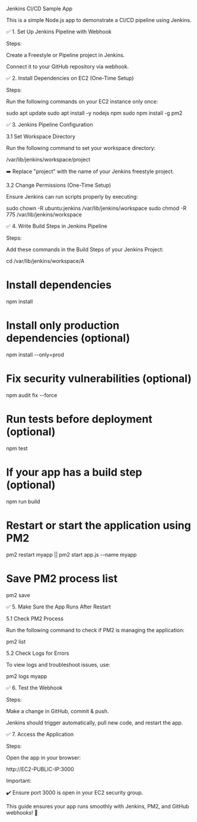 Jenkins CI/CD Sample App

This is a simple Node.js app to demonstrate a CI/CD pipeline using Jenkins.

✅ 1. Set Up Jenkins Pipeline with Webhook

Steps:

Create a Freestyle or Pipeline project in Jenkins.

Connect it to your GitHub repository via webhook.

✅ 2. Install Dependencies on EC2 (One-Time Setup)

Steps:

Run the following commands on your EC2 instance only once:

sudo apt update
sudo apt install -y nodejs npm
sudo npm install -g pm2

✅ 3. Jenkins Pipeline Configuration

3.1 Set Workspace Directory

Run the following command to set your workspace directory:

/var/lib/jenkins/workspace/project

➡️ Replace "project" with the name of your Jenkins freestyle project.

3.2 Change Permissions (One-Time Setup)

Ensure Jenkins can run scripts properly by executing:

sudo chown -R ubuntu:jenkins /var/lib/jenkins/workspace
sudo chmod -R 775 /var/lib/jenkins/workspace

✅ 4. Write Build Steps in Jenkins Pipeline

Steps:

Add these commands in the Build Steps of your Jenkins Project:

cd /var/lib/jenkins/workspace/A

# Install dependencies
npm install

# Install only production dependencies (optional)
npm install --only=prod

# Fix security vulnerabilities (optional)
npm audit fix --force

# Run tests before deployment (optional)
npm test

# If your app has a build step (optional)
npm run build

# Restart or start the application using PM2
pm2 restart myapp || pm2 start app.js --name myapp

# Save PM2 process list
pm2 save

✅ 5. Make Sure the App Runs After Restart

5.1 Check PM2 Process

Run the following command to check if PM2 is managing the application:

pm2 list

5.2 Check Logs for Errors

To view logs and troubleshoot issues, use:

pm2 logs myapp

✅ 6. Test the Webhook

Steps:

Make a change in GitHub, commit & push.

Jenkins should trigger automatically, pull new code, and restart the app.

✅ 7. Access the Application

Steps:

Open the app in your browser:

http://EC2-PUBLIC-IP:3000

Important:

✔️ Ensure port 3000 is open in your EC2 security group.

This guide ensures your app runs smoothly with Jenkins, PM2, and GitHub webhooks! 🚀

